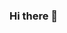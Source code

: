 ### Hi there 👋

<!--
**tecvieira/tecvieira** is a ✨ _special_ ✨ repository because its `README.md` (this file) appears on your GitHub profile.

Here are some ideas to get you started:

- 🔭 I’m currently working on Viação Redentor.
- 🌱 I’m currently learning Python.
- 👯 I’m looking to collaborate on ...
- 🤔 I’m looking for help with different projects.
- 💬 Ask me about ...
- 📫 How to reach me: tecvander.vieira@gmail.com.
- 
